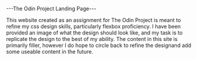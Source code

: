 ---The Odin Project Landing Page---

This website created as an assignment for The Odin Project is meant to refine 
my css design skills, particularly flexbox proficiency. I have been provided
an image of what the design should look like, and my task is to replicate the
design to the best of my ability. The content in this site is primarily filler,
however I do hope to circle back to refine the designand add some useable content 
in the future.